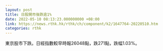 ```yaml
---
layout: post
title: 日股開市後跌逾1%
date: 2022-05-10 08:13:23.000000000 +08:00
link: https://news.rthk.hk/rthk/ch/component/k2/1647764-20220510.htm
categories: rthk
---
```


東京股市下跌。日經指數較早時報26048點，跌271點，跌幅1.03%。
